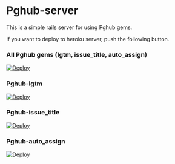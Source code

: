 # Pghub-server

This is a simple rails server for using Pghub gems.

If you want to deploy to heroku server, push the following button.

### All Pghub gems (lgtm, issue\_title, auto\_assign)

[![Deploy](https://www.herokucdn.com/deploy/button.svg)](https://heroku.com/deploy)

### Pghub-lgtm

[![Deploy](https://www.herokucdn.com/deploy/button.svg)](https://heroku.com/deploy?template=https://github.com/playground-live/pghub-server/tree/lgtm)

### Pghub-issue_title

[![Deploy](https://www.herokucdn.com/deploy/button.svg)](https://heroku.com/deploy?template=https://github.com/playground-live/pghub-server/tree/issue_title)

### Pghub-auto_assign

[![Deploy](https://www.herokucdn.com/deploy/button.svg)](https://heroku.com/deploy?template=https://github.com/playground-live/pghub-server/tree/auto_assign)
